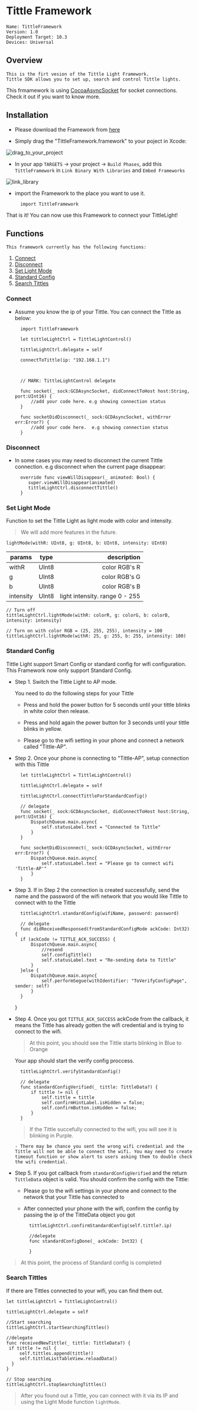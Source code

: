 # Tittle Framework

	Name: TittleFramework
	Version: 1.0
	Deployment Target: 10.3
	Devices: Universal


## Overview

	This is the firt vesion of the Tittle Light Framework.
	Tittle SDK allows you to set up, search and control Tittle lights.

This frmamework is using [CocoaAsyncSocket](https://github.com/robbiehanson/CocoaAsyncSocket) for socket connections. Check it out if you want to know more.

## Installation

- Please download the Framework from [here](https://github.com/clarityhk/tittle-sdk-samples/tree/master/distribution)

- Simply drag the "TittleFramework.framework" to your poject in Xcode:

![drag_to_your_project](https://github.com/clarityhk/tittle-sdk-samples/blob/master/assets/ios/drag_to_your_project.png)

- In your app `TARGETS` -> your project -> `Build Phases`, add this `TittleFramework` in `Link Binary With Libraries` and `Embed Frameworks`

![link_library](https://github.com/clarityhk/tittle-sdk-samples/blob/master/assets/ios/link_library.png)

- import the Framework to the place you want to use it.

		import TittleFramework

That is it! You can now use this Framework to connect your TittleLight!

## Functions

	This framework currently has the following functions:

1. [Connect](#connect)
2. [Disconnect](#disconnect)
3. [Set Light Mode](#light_mode)
4. [Standard Config](#standard_config)
5. [Search Tittles](#search_tittles)



<span id="connect"></span>
### Connect

- Assume you know the ip of your Tittle. You can connect the Tittle as below:


		import TittleFramework

		let tittleLightCtrl = TittleLightControl()

		tittleLightCtrl.delegate = self

		connectToTittle(ip: "192.168.1.1")



		// MARK: TittleLightControl delegate

	    func socket(_ sock:GCDAsyncSocket, didConnectToHost host:String, port:UInt16) {
	        //add your code here. e.g showing connection status
	    }

	    func socketDidDisconnect(_ sock:GCDAsyncSocket, withError err:Error?) {
	        //add your code here.  e.g showing connection status
	    }


<span id="disconnect"></span>
### Disconnect

- In some cases you may need to disconnect the current Tittle connection. e.g disconnect when the current page disappear:

		override func viewWillDisappear(_ animated: Bool) {
	       super.viewWillDisappear(animated)
	       tittleLightCtrl.disconnectTittle()
	    }

<span id="light_mode"></span>
### Set Light Mode

Function to set the Tittle Light as light mode with color and intensity.
> We will add more features in the future.

	lightMode(withR: UInt8, g: UInt8, b: UInt8, intensity: UInt8)


| params    | type  | description     |
| --------- |:-----:| ---------------:|
| withR     | UInt8 | color RGB's R   |
| g         | UInt8 | color RGB's G   |
| b         | UInt8 | color RGB's B   |
| intensity | UInt8 | light intensity. range 0 - 255 |


	// Turn off
	tittleLightCtrl.lightMode(withR: colorR, g: colorG, b: colorB, intensity: intensity)

	// Turn on with color RGB = (25, 255, 255), intensity = 100
	tittleLightCtrl.lightMode(withR: 25, g: 255, b: 255, intensity: 100)



<span id="standard_config"></span>
### Standard Config

Tittle Light support Smart Config or standard config for wifi configuration. This Framework now only support Standard Config.

- Step 1. Switch the Tittle Light to AP mode.

	You need to do the following steps for your Tittle

	- Press and hold the power button for 5 seconds until your tittle blinks in white color then release.

	- Press and hold again the power button for 3 seconds until your tittle blinks in yellow.

	- Please go to the wifi setting in your phone and connect a network called "Tittle-AP".

- Step 2. Once your phone is connecting to "Tittle-AP", setup connection with this Tittle

		let tittleLightCtrl = TittleLightControl()

		tittleLightCtrl.delegate = self

		tittleLightCtrl.connectTittleForStandardConfig()

	    // delegate
	    func socket(_ sock:GCDAsyncSocket, didConnectToHost host:String, port:UInt16) {
	        DispatchQueue.main.async{
	            self.statusLabel.text = "Connected to Tittle"
	        }
	    }

	    func socketDidDisconnect(_ sock:GCDAsyncSocket, withError err:Error?) {
	        DispatchQueue.main.async{
	            self.statusLabel.text = "Please go to connect wifi 'Tittle-AP'"
	        }
	    }


- Step 3. If in Step 2 the connection is created successfully,  send the name and the password of the wifi network that you would like Tittle to connect with to the Tittle

		tittleLightCtrl.standardConfig(wifiName, password: password)

		// delegate
		func didReceivedResponsed(fromStandardConfigMode ackCode: Int32) 		{
        if (ackCode != TITTLE_ACK_SUCCESS) {
            DispatchQueue.main.async{
                //resend
                self.configTittle()
                self.statusLabel.text = "Re-sending data to Tittle"
            }
        }else {
            DispatchQueue.main.async{
                self.performSegue(withIdentifier: "ToVerifyConfigPage", sender: self)
            }
        }
    }

- Step 4. Once you got `TITTLE_ACK_SUCCESS` ackCode from the callback, it means the Tittle has already gotten the wifi credential and is trying to connect to the wifi.

	> At this point, you should see the Tittle starts blinking in Blue to Orange

	Your app should start the verify config proccess.

		tittleLightCtrl.verifyStandardConfig()

		// delegate
	    func standardConfigVerified(_ tittle: TittleData?) {
	        if tittle != nil {
	            self.tittle = tittle
	            self.confirmHintLabel.isHidden = false;
	            self.confirmButton.isHidden = false;
	        }
	    }

	 > If the Tittle succefully connected to the wifi, you will see it is blinking in Purple.

	  - There may be chance you sent the wrong wifi credential and the Tittle will not be able to connect the wifi. You may need to create timeout function or show alert to users asking them to double check the wifi credential.

- Step 5. If you got callback from `standardConfigVerified` and the return `TittleData` object is valid. You should confirm the config with the Tittle:
	- Please go to the wifi settings in your phone and connect to the network that your Tittle has connected to

	- After connected your phone with the wifi, confirm the config by passing the ip of the TittleData object you got

			tittleLightCtrl.confirmStandardConfig(self.tittle?.ip)

			//delegate
			func standardConfigDone(_ ackCode: Int32) {

    		}

> At this point, the process of Standard config is completed

<span id="search_tittles"></span>
### Search Tittles

If there are Tittles connected to your wifi, you can find them out.

	let tittleLightCtrl = TittleLightControl()

	tittleLightCtrl.delegate = self

	//Start searching
	tittleLightCtrl.startSearchingTittles()

	//delegate
	func receivedNewTittle(_ tittle: TittleData?) {
	 if tittle != nil {
	     self.tittles.append(tittle!)
	     self.tittleListTableView.reloadData()
	  }
	}

	// Stop searching
	tittleLightCtrl.stopSearchingTittles()

> After you found out a Tittle, you can connect with it via its IP and using the Light Mode function `lightMode`.
